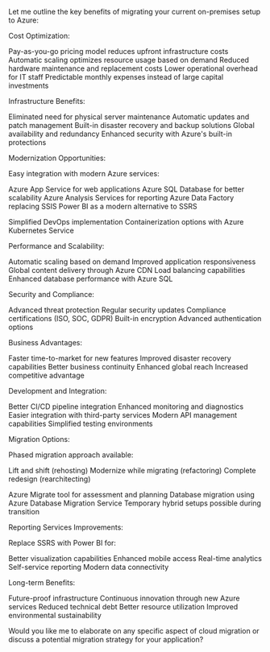 Let me outline the key benefits of migrating your current on-premises setup to Azure:

Cost Optimization:


Pay-as-you-go pricing model reduces upfront infrastructure costs
Automatic scaling optimizes resource usage based on demand
Reduced hardware maintenance and replacement costs
Lower operational overhead for IT staff
Predictable monthly expenses instead of large capital investments


Infrastructure Benefits:


Eliminated need for physical server maintenance
Automatic updates and patch management
Built-in disaster recovery and backup solutions
Global availability and redundancy
Enhanced security with Azure's built-in protections


Modernization Opportunities:


Easy integration with modern Azure services:

Azure App Service for web applications
Azure SQL Database for better scalability
Azure Analysis Services for reporting
Azure Data Factory replacing SSIS
Power BI as a modern alternative to SSRS


Simplified DevOps implementation
Containerization options with Azure Kubernetes Service


Performance and Scalability:


Automatic scaling based on demand
Improved application responsiveness
Global content delivery through Azure CDN
Load balancing capabilities
Enhanced database performance with Azure SQL


Security and Compliance:


Advanced threat protection
Regular security updates
Compliance certifications (ISO, SOC, GDPR)
Built-in encryption
Advanced authentication options


Business Advantages:


Faster time-to-market for new features
Improved disaster recovery capabilities
Better business continuity
Enhanced global reach
Increased competitive advantage


Development and Integration:


Better CI/CD pipeline integration
Enhanced monitoring and diagnostics
Easier integration with third-party services
Modern API management capabilities
Simplified testing environments


Migration Options:


Phased migration approach available:

Lift and shift (rehosting)
Modernize while migrating (refactoring)
Complete redesign (rearchitecting)


Azure Migrate tool for assessment and planning
Database migration using Azure Database Migration Service
Temporary hybrid setups possible during transition


Reporting Services Improvements:


Replace SSRS with Power BI for:

Better visualization capabilities
Enhanced mobile access
Real-time analytics
Self-service reporting
Modern data connectivity




Long-term Benefits:


Future-proof infrastructure
Continuous innovation through new Azure services
Reduced technical debt
Better resource utilization
Improved environmental sustainability

Would you like me to elaborate on any specific aspect of cloud migration or discuss a potential migration strategy for your application?
